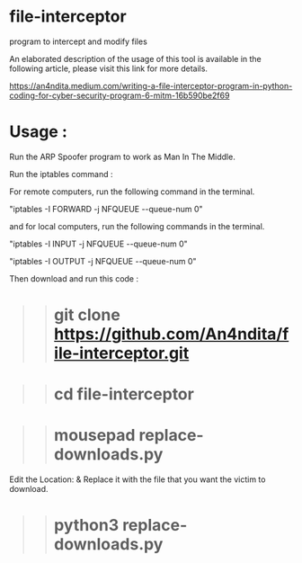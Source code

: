 # file-interceptor
program to intercept and modify files

An elaborated description of the usage of this tool is available in the following article, please visit this link for more details.

https://an4ndita.medium.com/writing-a-file-interceptor-program-in-python-coding-for-cyber-security-program-6-mitm-16b590be2f69


# Usage :

Run the ARP Spoofer program to work as Man In The Middle.
 
Run the iptables command :

For remote computers, run the following command in the terminal.

"iptables -I FORWARD -j NFQUEUE --queue-num 0"

and for local computers, run the following commands in the terminal.

"iptables -I INPUT -j NFQUEUE --queue-num 0"

"iptables -I OUTPUT -j NFQUEUE --queue-num 0"

Then download and run this code :

>># git clone https://github.com/An4ndita/file-interceptor.git

>># cd file-interceptor

>># mousepad replace-downloads.py

Edit the Location: & Replace it with the file that you want the victim to download.

>># python3 replace-downloads.py
